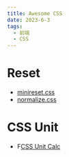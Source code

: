 ```yaml
---
title: Awesome CSS
date: 2023-6-3
tags:
  - 前端
  - CSS
---
```


# Reset

- [minireset.css](https://github.com/jgthms/minireset.css)
- [normalize.css](https://github.com/necolas/normalize.css)

# CSS Unit

- F[CSS Unit Calc](https://zjffun.github.io/css-unit-calc/)
